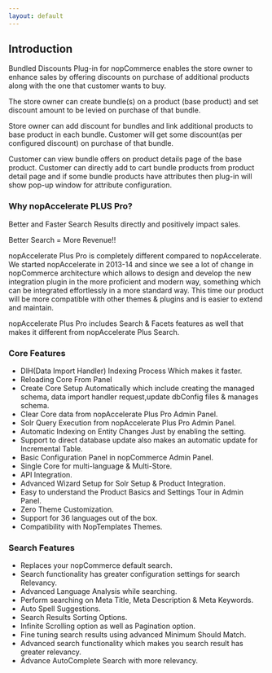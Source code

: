 ```yaml
---
layout: default
---
```

<div class="sub-section">
  <div class="page-title">
    <h2>Introduction</h2>
  </div>
  <div class="section-content">
    <p>
      Bundled Discounts Plug-in for nopCommerce enables the store owner to enhance sales by offering discounts on purchase of additional products along with the one that customer wants to buy.
    </p>
    <p>
      The store owner can create bundle(s) on a product (base product) and set discount amount to be levied on purchase of that bundle.
    </p>
    <p>
      Store owner can add discount for bundles and link additional products to base product in each bundle. Customer will get some discount(as per configured discount) on purchase of that bundle.
    </p>
    <p>
      Customer can view bundle offers on product details page of the base product. Customer can directly add to cart bundle products from product detail page and if some bundle products have attributes then plug-in will show pop-up window for attribute configuration.
    </p>
  </div>
</div>
<div class="sub-section">
  <div class="sub-title">
    <h3><span>Why nopAccelerate PLUS Pro?</span></h3>
  </div>
  <div class="section-content">
    <p>
      Better and Faster Search Results directly and positively impact sales.
    </p>
    <p>
      Better Search = More Revenue!!
    </p>
    <p>
      nopAccelerate Plus Pro is completely different compared to nopAccelerate. We started nopAccelerate in 2013-14 and since we see a lot of change in nopCommerce architecture which allows to design and develop the new integration plugin in the more proficient and modern way, something which can be integrated effortlessly in a more standard way. This time our product will be more compatible with other themes & plugins and is easier to extend and maintain.
    </p>
    <p>
      nopAccelerate Plus Pro includes Search & Facets features as well that makes it different from nopAccelerate Plus Search.
    </p>
  </div>
</div>
<div class="sub-section">
  <div class="sub-title">
    <h3><span>Core Features</span></h3>
  </div>
  <div class="section-content">
    <ul class="info-badges">
      <li>DIH(Data Import Handler) Indexing Process Which makes it faster.</li>
      <li>Reloading Core From Panel</li>
      <li>Create Core Setup Automatically which include creating the managed schema, data import handler request,update dbConfig files & manages schema.</li>
      <li>Clear Core data from nopAccelerate Plus Pro Admin Panel.</li>
      <li>Solr Query Execution from nopAccelerate Plus Pro Admin Panel.</li>
      <li>Automatic Indexing on Entity Changes Just by enabling the setting.</li>
      <li>Support to direct database update also makes an automatic update for Incremental Table.</li>
      <li>Basic Configuration Panel in nopCommerce Admin Panel.</li>
      <li>Single Core for multi-language & Multi-Store.</li>
      <li>API Integration.</li>
      <li>Advanced Wizard Setup for Solr Setup & Product Integration.</li>
      <li>Easy to understand the Product Basics and Settings Tour in Admin Panel.</li>
      <li>Zero Theme Customization.</li>
      <li>Support for 36 languages out of the box.</li>
      <li>Compatibility with NopTemplates Themes.</li>
    </ul>
  </div>
</div>
<div class="sub-section">
  <div class="sub-title">
    <h3><span>Search Features</span></h3>
  </div>
  <div class="section-content">
    <ul class="info-badges">
      <li>Replaces your nopCommerce default search.</li>
      <li>Search functionality has greater configuration settings for search Relevancy.</li>
      <li>Advanced Language Analysis while searching.</li>
      <li>Perform searching on Meta Title, Meta Description & Meta Keywords.</li>
      <li>Auto Spell Suggestions.</li>
      <li>Search Results Sorting Options.</li>
      <li>Infinite Scrolling option as well as Pagination option.</li>
      <li>Fine tuning search results using advanced Minimum Should Match.</li>
      <li>Advanced search functionality which makes you search result has greater relevancy.</li>
      <li>Advance AutoComplete Search with more relevancy.</li>
    </ul>
  </div>
</div>